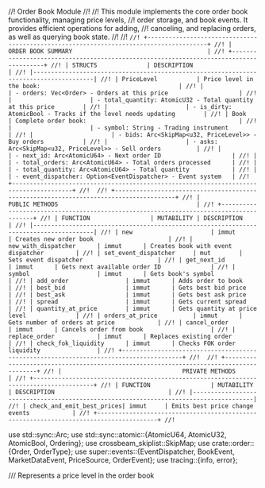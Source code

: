 //! Order Book Module
//!
//! This module implements the core order book functionality, managing price levels,
//! order storage, and book events. It provides efficient operations for adding,
//! canceling, and replacing orders, as well as querying book state.
//!
//! ```
//! +---------------------------------------------------------------------------------------+
//! |                               ORDER BOOK SUMMARY                                      |
//! +---------------------------------------------------------------------------------------+
//! | STRUCTS              | DESCRIPTION                                                    |
//! |---------------------------------------------------------------------------------------|
//! | PriceLevel           | Price level in the book:                                       |
//! |                      | - orders: Vec<Order> - Orders at this price                    |
//! |                      | - total_quantity: AtomicU32 - Total quantity at this price        |
//! |                      | - is_dirty: AtomicBool - Tracks if the level needs updating        |
//! | Book                 | Complete order book:                                           |
//! |                      | - symbol: String - Trading instrument                         |
//! |                      | - bids: Arc<SkipMap<u32, PriceLevel>> - Buy orders           |
//! |                      | - asks: Arc<SkipMap<u32, PriceLevel>> - Sell orders          |
//! |                      | - next_id: Arc<AtomicU64> - Next order ID                    |
//! |                      | - total_orders: Arc<AtomicU64> - Total orders processed      |
//! |                      | - total_quantity: Arc<AtomicU64> - Total quantity            |
//! |                      | - event_dispatcher: Option<EventDispatcher> - Event system   |
//! +---------------------------------------------------------------------------------------+
//! 
//! +---------------------------------------------------------------------------------------+
//! |                                  PUBLIC METHODS                                       |
//! +---------------------------------------------------------------------------------------+
//! | FUNCTION                 | MUTABILITY | DESCRIPTION                                |
//! |---------------------------------------------------------------------------------------|
//! | new                      | immut      | Creates new order book                     |
//! | new_with_dispatcher      | immut      | Creates book with event dispatcher         |
//! | set_event_dispatcher     | mut        | Sets event dispatcher                     |
//! | get_next_id              | immut      | Gets next available order ID              |
//! | symbol                   | immut      | Gets book's symbol                        |
//! | add_order                | immut      | Adds order to book                        |
//! | best_bid                 | immut      | Gets best bid price                       |
//! | best_ask                 | immut      | Gets best ask price                       |
//! | spread                   | immut      | Gets current spread                       |
//! | quantity_at_price        | immut      | Gets quantity at price level              |
//! | orders_at_price          | immut      | Gets number of orders at price            |
//! | cancel_order             | immut      | Cancels order from book                   |
//! | replace_order            | immut      | Replaces existing order                   |
//! | check_fok_liquidity      | immut      | Checks FOK order liquidity                |
//! +---------------------------------------------------------------------------------------+
//! 
//! +---------------------------------------------------------------------------------------+
//! |                                  PRIVATE METHODS                                      |
//! +---------------------------------------------------------------------------------------+
//! | FUNCTION                 | MUTABILITY | DESCRIPTION                                |
//! |---------------------------------------------------------------------------------------|
//! | check_and_emit_best_prices| immut     | Emits best price change events            |
//! +---------------------------------------------------------------------------------------+
//! ```

use std::sync::Arc;
use std::sync::atomic::{AtomicU64, AtomicU32, AtomicBool, Ordering};
use crossbeam_skiplist::SkipMap;
use crate::order::{Order, OrderType};
use super::events::{EventDispatcher, BookEvent, MarketDataEvent, PriceSource, OrderEvent};
use tracing::{info, error};

/// Represents a price level in the order book